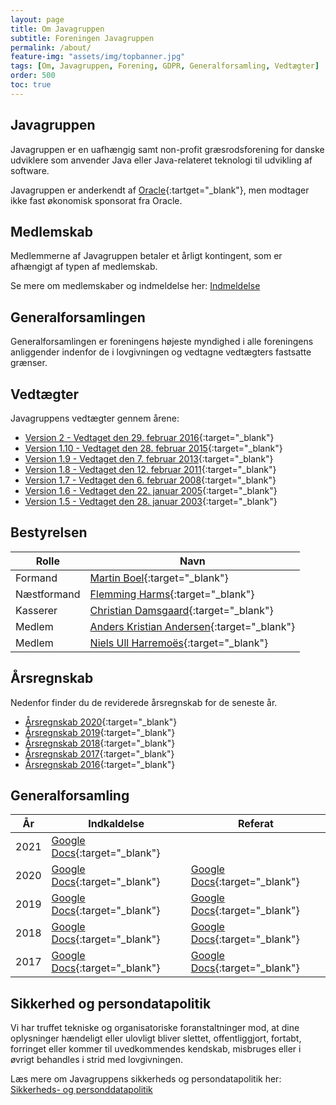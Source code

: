 ```yaml
---
layout: page
title: Om Javagruppen
subtitle: Foreningen Javagruppen
permalink: /about/
feature-img: "assets/img/topbanner.jpg"
tags: [Om, Javagruppen, Forening, GDPR, Generalforsamling, Vedtægter]
order: 500
toc: true
---
```


## Javagruppen

Javagruppen er en uafhængig samt non-profit græsrodsforening for danske udviklere som anvender Java eller Java-relateret teknologi til udvikling af software.

Javagruppen er anderkendt af [Oracle](https://community.oracle.com/docs/DOC-992949){:tartget="_blank"}, men modtager ikke fast økonomisk sponsorat fra Oracle.

## Medlemskab

Medlemmerne af Javagruppen betaler et årligt kontingent, som er afhængigt af typen af medlemskab.

Se mere om medlemskaber og indmeldelse her: [Indmeldelse](/sign-up)

## Generalforsamlingen

Generalforsamlingen er foreningens højeste myndighed i alle foreningens anliggender indenfor de i lovgivningen og vedtagne vedtægters fastsatte grænser.

## Vedtægter

Javagruppens vedtægter gennem årene:

* [Version 2 - Vedtaget den 29. februar 2016](https://docs.google.com/document/d/1JDyBvy0gbkhfIn04bNMM8wa5hkEvQmeqyo6d4hp0RnA/pub){:target="_blank"}
* [Version 1.10 - Vedtaget den 28. februar 2015](https://docs.google.com/document/d/1Agngt14xE23h1X-iyS8oC8-c981thQoirE19-hi-nLg/pub){:target="_blank"}
* [Version 1.9  - Vedtaget den 7. februar 2013](https://docs.google.com/document/d/1YCb6d9Sx1VEL74fmlqaFq-x2MDeH9OE5VF-H3y28b1o/pub){:target="_blank"}
* [Version 1.8 - Vedtaget den 12. februar 2011](/assets/pdf/regulations/javagruppensvedtaegterv1.8.pdf){:target="_blank"}
* [Version 1.7 - Vedtaget den 6. februar 2008](/assets/pdf/regulations/javagruppensvedtaegterv1.7.pdf){:target="_blank"}
* [Version 1.6 - Vedtaget den 22. januar 2005](/assets/pdf/regulations/javagruppensvedtaegterv1.6.pdf){:target="_blank"}
* [Version 1.5 - Vedtaget den 28. januar 2003](/assets/pdf/regulations/javagruppensvedtaegterv1.5.pdf){:target="_blank"}

## Bestyrelsen

| Rolle         | Navn                          |
| ------------- | ----------------------------- | 
| Formand       | [Martin Boel](https://www.linkedin.com/in/martinboel){:target="_blank"}                          | 
| Næstformand   | [Flemming Harms](https://www.linkedin.com/in/fharms){:target="_blank"}                           | 
| Kasserer      | [Christian Damsgaard](https://www.linkedin.com/in/damsgaard){:target="_blank"}                   | 
| Medlem        | [Anders Kristian Andersen](https://www.linkedin.com/in/anderskristianandersen){:target="_blank"} | 
| Medlem        | [Niels Ull Harremoës](https://www.linkedin.com/in/nielsull){:target="_blank"}                    | 

## Årsregnskab

Nedenfor finder du de reviderede årsregnskab for de seneste år.

* [Årsregnskab 2020](https://drive.google.com/file/d/1vVDU_bokKm8wFX0X9JYvg0vCdj6svrjU/view?usp=sharing){:target="_blank"}
* [Årsregnskab 2019](https://drive.google.com/file/d/144aRUT-NThIcngf_k0OkgLrgBTX24cci/view?usp=sharing){:target="_blank"}
* [Årsregnskab 2018](https://drive.google.com/file/d/0ByRY0IYKSdkzcW9SekMtMWU4anBRaWdLWF9zT283bzRLTjY4/view?usp=sharing){:target="_blank"}
* [Årsregnskab 2017](https://drive.google.com/file/d/0ByRY0IYKSdkzOGNxQUM5VHoxMEtlc3d3bnZmaGFyd0pnU1JJ/view?usp=sharing){:target="_blank"}
* [Årsregnskab 2016](https://drive.google.com/file/d/0B7ShWyWi-rY1d1BkZl9UYXExMUk/view?usp=sharing){:target="_blank"}

## Generalforsamling

| År   | Indkaldelse                                                                                                                                                      | Referat                                                                                                                                                          |
| ---- | -----------                                                                                                                                                      | -------                                                                                                                                                          |
| 2021 | [Google Docs](https://docs.google.com/document/d/e/2PACX-1vSbsv6QDTzYw_yV5DUCO1vQYPsX3ufycm5EzZdRYVVFr_S4svBV8_QDGvYVgaTkcY_CxKxDA3Yfu_KE/pub){:target="_blank"} | |
| 2020 | [Google Docs](https://docs.google.com/document/d/e/2PACX-1vR9ze018KORElplOLzVDgSCrk2RvGhyJuIRwZmYv19j4uiiATRlOx9Zq0BsxO_sbXhPkgdNO4U3AAI-/pub){:target="_blank"} | [Google Docs](https://docs.google.com/document/d/e/2PACX-1vQXwJ6QaMkwb5mLsVIhRTvLhnInb7LLoyMeC33Gd5BehZNz4Cz1cUpsTJX-f0u426PETwvBi-ZcHRm1/pub){:target="_blank"} |∆
| 2019 | [Google Docs](https://docs.google.com/document/d/1uLS2xypyJPQcq9t2FPC9ldH6y7O8i88e4JcgW3GWhwU/edit?usp=sharing){:target="_blank"}                                | [Google Docs](https://docs.google.com/document/d/1NBt1lihVKPEM0S140hyXepb_B1LLP1X_T5BJJiCX_N0/edit?usp=sharing){:target="_blank"}                                |
| 2018 | [Google Docs](https://docs.google.com/document/d/16KdYSvhSJMUPpklOJWmPhtTzcqI3FQG-gQet5CkaGpk/edit?usp=sharing){:target="_blank"}                                | [Google Docs](https://docs.google.com/document/d/1SVsy-c1EPGml2vXRT-N4dZ5Kd1CDXr1nbLIpqZ7Ccr8/edit?usp=sharing){:target="_blank"}                                |
| 2017 | [Google Docs](https://docs.google.com/document/d/1WkfEwIZTjMwWG9hSoQdkrRNLFHbIj6eci8bIPGS_PI0/edit?usp=sharing){:target="_blank"}                                | [Google Docs](https://docs.google.com/document/d/1hA-ccRmgKXVRhyuK2RRGUt-MhW7AOrnWCaxzKZ3JBUA/edit?usp=sharing){:target="_blank"}                                |

## Sikkerhed og persondatapolitik

Vi har truffet tekniske og organisatoriske foranstaltninger mod, at dine oplysninger hændeligt eller ulovligt bliver slettet, offentliggjort, fortabt, forringet eller kommer til uvedkommendes kendskab, misbruges eller i øvrigt behandles i strid med lovgivningen.

Læs mere om Javagruppens sikkerheds og persondatapolitik her: [Sikkerheds- og personddatapolitik](/about/gdpr)
